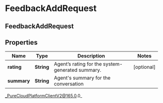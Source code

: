 # FeedbackAddRequest

## FeedbackAddRequest

## Properties

|Name | Type | Description | Notes|
|------------ | ------------- | ------------- | -------------|
| **rating** | **String** | Agent’s rating for the system-generated summary. | [optional] |
| **summary** | **String** | Agent&#39;s summary for the conversation | |



_PureCloudPlatformClientV2@165.0.0_
